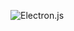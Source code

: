 ![Electron.js](https://img.shields.io/badge/Electron-191970?style=for-the-badge&logo=Electron&logoColor=white)